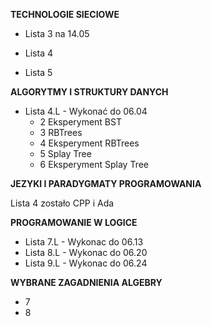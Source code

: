 **TECHNOLOGIE SIECIOWE**

- Lista 3 na 14.05

- Lista 4
- Lista 5 

**ALGORYTMY I STRUKTURY DANYCH**

- Lista 4.L - Wykonać do 06.04
  - 2 Eksperyment BST
  - 3 RBTrees
  - 4 Eksperyment RBTrees
  - 5 Splay Tree
  - 6 Eksperyment Splay Tree

**JEZYKI I PARADYGMATY PROGRAMOWANIA**

Lista 4 zostało CPP i Ada

**PROGRAMOWANIE W LOGICE**

- Lista 7.L - Wykonac do 06.13
- Lista 8.L - Wykonac do 06.20
- Lista 9.L - Wykonac do 06.24

**WYBRANE ZAGADNIENIA ALGEBRY**

- 7
- 8 